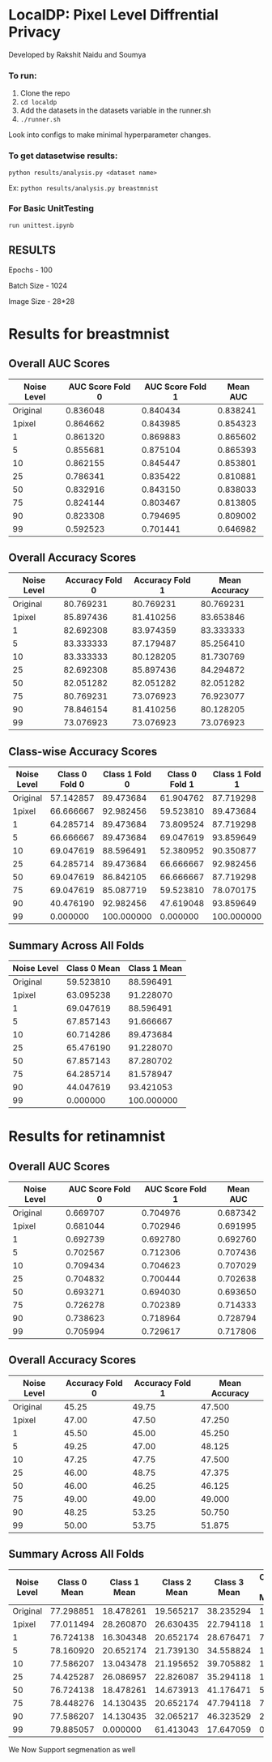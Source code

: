 # LocalDP: Pixel Level Diffrential Privacy

Developed by Rakshit Naidu and Soumya

### To run: 
1. Clone the repo
2. `cd localdp`
3. Add the datasets in the datasets variable in the runner.sh 
4. `./runner.sh`

Look into configs to make minimal hyperparameter changes.

### To get datasetwise results:
`python results/analysis.py <dataset name>`

Ex: `python results/analysis.py breastmnist`

### For Basic UnitTesting

`run unittest.ipynb`

## RESULTS 
Epochs - 100

Batch Size - 1024

Image Size - 28*28

# Results for breastmnist

## Overall AUC Scores

| Noise Level | AUC Score Fold 0 | AUC Score Fold 1 | Mean AUC |
|-------------|------------------|------------------|----------|
| Original    | 0.836048        | 0.840434        | 0.838241 |
| 1pixel      | 0.864662        | 0.843985        | 0.854323 |
| 1           | 0.861320        | 0.869883        | 0.865602 |
| 5           | 0.855681        | 0.875104        | 0.865393 |
| 10          | 0.862155        | 0.845447        | 0.853801 |
| 25          | 0.786341        | 0.835422        | 0.810881 |
| 50          | 0.832916        | 0.843150        | 0.838033 |
| 75          | 0.824144        | 0.803467        | 0.813805 |
| 90          | 0.823308        | 0.794695        | 0.809002 |
| 99          | 0.592523        | 0.701441        | 0.646982 |

## Overall Accuracy Scores

| Noise Level | Accuracy Fold 0 | Accuracy Fold 1 | Mean Accuracy |
|-------------|----------------|-----------------|---------------|
| Original    | 80.769231      | 80.769231      | 80.769231    |
| 1pixel      | 85.897436      | 81.410256      | 83.653846    |
| 1           | 82.692308      | 83.974359      | 83.333333    |
| 5           | 83.333333      | 87.179487      | 85.256410    |
| 10          | 83.333333      | 80.128205      | 81.730769    |
| 25          | 82.692308      | 85.897436      | 84.294872    |
| 50          | 82.051282      | 82.051282      | 82.051282    |
| 75          | 80.769231      | 73.076923      | 76.923077    |
| 90          | 78.846154      | 81.410256      | 80.128205    |
| 99          | 73.076923      | 73.076923      | 73.076923    |

## Class-wise Accuracy Scores

| Noise Level | Class 0 Fold 0 | Class 1 Fold 0 | Class 0 Fold 1 | Class 1 Fold 1 | Mean Class 0 | Mean Class 1 |
|-------------|---------------|----------------|----------------|----------------|--------------|--------------|
| Original    | 57.142857     | 89.473684     | 61.904762     | 87.719298     | 59.523810    | 88.596491    |
| 1pixel      | 66.666667     | 92.982456     | 59.523810     | 89.473684     | 63.095238    | 91.228070    |
| 1           | 64.285714     | 89.473684     | 73.809524     | 87.719298     | 69.047619    | 88.596491    |
| 5           | 66.666667     | 89.473684     | 69.047619     | 93.859649     | 67.857143    | 91.666667    |
| 10          | 69.047619     | 88.596491     | 52.380952     | 90.350877     | 60.714286    | 89.473684    |
| 25          | 64.285714     | 89.473684     | 66.666667     | 92.982456     | 65.476190    | 91.228070    |
| 50          | 69.047619     | 86.842105     | 66.666667     | 87.719298     | 67.857143    | 87.280702    |
| 75          | 69.047619     | 85.087719     | 59.523810     | 78.070175     | 64.285714    | 81.578947    |
| 90          | 40.476190     | 92.982456     | 47.619048     | 93.859649     | 44.047619    | 93.421053    |
| 99          | 0.000000      | 100.000000    | 0.000000      | 100.000000    | 0.000000     | 100.000000   |

## Summary Across All Folds

| Noise Level | Class 0 Mean | Class 1 Mean |
|-------------|--------------|--------------|
| Original    | 59.523810    | 88.596491    |
| 1pixel      | 63.095238    | 91.228070    |
| 1           | 69.047619    | 88.596491    |
| 5           | 67.857143    | 91.666667    |
| 10          | 60.714286    | 89.473684    |
| 25          | 65.476190    | 91.228070    |
| 50          | 67.857143    | 87.280702    |
| 75          | 64.285714    | 81.578947    |
| 90          | 44.047619    | 93.421053    |
| 99          | 0.000000     | 100.000000   |

# Results for retinamnist

## Overall AUC Scores

| Noise Level | AUC Score Fold 0 | AUC Score Fold 1 | Mean AUC |
|-------------|------------------|------------------|----------|
| Original    | 0.669707        | 0.704976        | 0.687342 |
| 1pixel      | 0.681044        | 0.702946        | 0.691995 |
| 1           | 0.692739        | 0.692780        | 0.692760 |
| 5           | 0.702567        | 0.712306        | 0.707436 |
| 10          | 0.709434        | 0.704623        | 0.707029 |
| 25          | 0.704832        | 0.700444        | 0.702638 |
| 50          | 0.693271        | 0.694030        | 0.693650 |
| 75          | 0.726278        | 0.702389        | 0.714333 |
| 90          | 0.738623        | 0.718964        | 0.728794 |
| 99          | 0.705994        | 0.729617        | 0.717806 |

## Overall Accuracy Scores

| Noise Level | Accuracy Fold 0 | Accuracy Fold 1 | Mean Accuracy |
|-------------|----------------|-----------------|---------------|
| Original    | 45.25          | 49.75          | 47.500        |
| 1pixel      | 47.00          | 47.50          | 47.250        |
| 1           | 45.50          | 45.00          | 45.250        |
| 5           | 49.25          | 47.00          | 48.125        |
| 10          | 47.25          | 47.75          | 47.500        |
| 25          | 46.00          | 48.75          | 47.375        |
| 50          | 46.00          | 46.25          | 46.125        |
| 75          | 49.00          | 49.00          | 49.000        |
| 90          | 48.25          | 53.25          | 50.750        |
| 99          | 50.00          | 53.75          | 51.875        |

## Summary Across All Folds

| Noise Level | Class 0 Mean | Class 1 Mean | Class 2 Mean | Class 3 Mean | Class 4 Mean |
|-------------|--------------|--------------|--------------|--------------|--------------|
| Original    | 77.298851    | 18.478261    | 19.565217    | 38.235294    | 15.0         |
| 1pixel      | 77.011494    | 28.260870    | 26.630435    | 22.794118    | 10.0         |
| 1           | 76.724138    | 16.304348    | 20.652174    | 28.676471    | 7.5          |
| 5           | 78.160920    | 20.652174    | 21.739130    | 34.558824    | 17.5         |
| 10          | 77.586207    | 13.043478    | 21.195652    | 39.705882    | 12.5         |
| 25          | 74.425287    | 26.086957    | 22.826087    | 35.294118    | 15.0         |
| 50          | 76.724138    | 18.478261    | 14.673913    | 41.176471    | 5.0          |
| 75          | 78.448276    | 14.130435    | 20.652174    | 47.794118    | 7.5          |
| 90          | 77.586207    | 14.130435    | 32.065217    | 46.323529    | 2.5          |
| 99          | 79.885057    | 0.000000     | 61.413043    | 17.647059    | 0.0          |

We Now Support segmenation as well